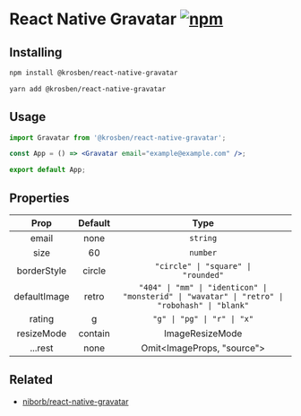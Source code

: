 # React Native Gravatar [![npm](https://img.shields.io/npm/v/@krosben/react-native-gravatar?style=flat-square)](https://www.npmjs.com/package/@krosben/react-native-gravatar)

## Installing

```sh
npm install @krosben/react-native-gravatar

yarn add @krosben/react-native-gravatar
```

## Usage

```jsx
import Gravatar from '@krosben/react-native-gravatar';

const App = () => <Gravatar email="example@example.com" />;

export default App;
```

## Properties

| Prop         | Default | Type                                                                                                                                  |
|:------------:|:-------:|:-------:|
| email        | none    | `string`                                                                                                                              |
| size         | 60      | `number`                                                                                                                              |
| borderStyle  | circle  | <code>"circle" &#124; "square" &#124; "rounded"</code>                                                                                |
| defaultImage | retro   | <code>"404" &#124; "mm" &#124; "identicon" &#124; "monsterid" &#124; "wavatar" &#124; "retro" &#124; "robohash" &#124; "blank"</code> |
| rating       | g       | <code>"g" &#124; "pg" &#124; "r" &#124; "x"</code>                                                                                    |
| resizeMode   | contain | ImageResizeMode                                                                                                                       |
| ...rest      | none    | Omit<ImageProps, "source">                                                                                                            |

## Related

- [niborb/react-native-gravatar](https://github.com/niborb/react-native-gravatar)
